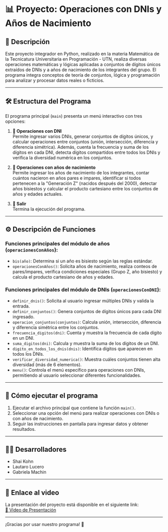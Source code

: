 # 📊 Proyecto: Operaciones con DNIs y Años de Nacimiento

## 📝 Descripción

Este proyecto integrador en Python, realizado en la materia Matemática de la Tecnicatura Universitaria en Programación - UTN, realiza diversas operaciones matemáticas y lógicas aplicadas a conjuntos de dígitos únicos extraídos de DNIs y a años de nacimiento de los integrantes del grupo. El programa integra conceptos de teoría de conjuntos, lógica y programación para analizar y procesar datos reales o ficticios.

---

## 🛠️ Estructura del Programa

El programa principal (`main`) presenta un menú interactivo con tres opciones:

1. **🔢 Operaciones con DNI**  
   Permite ingresar varios DNIs, generar conjuntos de dígitos únicos, y calcular operaciones entre conjuntos (unión, intersección, diferencia y diferencia simétrica). Además, cuenta la frecuencia y suma de los dígitos en cada DNI, detecta dígitos compartidos entre todos los DNIs y verifica la diversidad numérica en los conjuntos.

2. **📅 Operaciones con años de nacimiento**  
   Permite ingresar los años de nacimiento de los integrantes, contar cuántos nacieron en años pares e impares, identificar si todos pertenecen a la "Generación Z" (nacidos después del 2000), detectar años bisiestos y calcular el producto cartesiano entre los conjuntos de años y edades actuales.

3. **🚪 Salir**  
   Termina la ejecución del programa.

---

## ⚙️ Descripción de Funciones

### Funciones principales del módulo de años (`operacionesConAños`):

- `bis(año)`: Determina si un año es bisiesto según las reglas estándar.  
- `operacionesConAños()`: Solicita años de nacimiento, realiza conteos de pares/impares, verifica condiciones especiales (Grupo Z, año bisiesto) y calcula el producto cartesiano de años y edades.

### Funciones principales del módulo de DNIs (`operacionesConDNI`):

- `definir_dnis()`: Solicita al usuario ingresar múltiples DNIs y valida la entrada.  
- `definir_conjuntos()`: Genera conjuntos de dígitos únicos para cada DNI ingresado.  
- `operacion_conjuntos(conjuntos)`: Calcula unión, intersección, diferencia y diferencia simétrica entre los conjuntos.  
- `frecuencia_digitos(dni)`: Cuenta y muestra la frecuencia de cada dígito en un DNI.  
- `suma_digitos(dni)`: Calcula y muestra la suma de los dígitos de un DNI.  
- `digito_en_todos_los_dnis(dnis)`: Identifica dígitos que aparecen en todos los DNIs.  
- `verificar_diversidad_numerica()`: Muestra cuáles conjuntos tienen alta diversidad (más de 6 elementos).  
- `menu()`: Controla el menú específico para operaciones con DNIs, permitiendo al usuario seleccionar diferentes funcionalidades.

---

## 🚀 Cómo ejecutar el programa

1. Ejecutar el archivo principal que contiene la función `main()`.  
2. Seleccionar una opción del menú para realizar operaciones con DNIs o con años de nacimiento.  
3. Seguir las instrucciones en pantalla para ingresar datos y obtener resultados.

---

## 👨‍💻 Desarrolladores

- Shai Kohn 
- Lautaro Lucero 
- Gabriela Machin

---

## 🎥 Enlace al video

La presentación del proyecto está disponible en el siguiente link:  
[🔗 Video de Presentación](https://www.youtube.com/insertarlink)  

---

¡Gracias por usar nuestro programa! 🎉